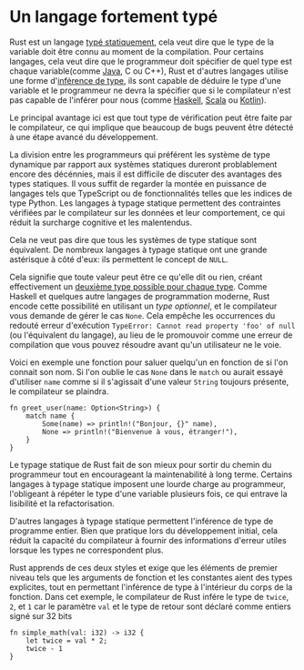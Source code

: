 # Un langage fortement typé

Rust est un langage [typé statiquement](), cela veut dire que le type de la variable doit être connu au moment de la compilation. Pour certains langages, cela veut dire que le programmeur doit spécifier de quel type est chaque variable(comme [Java](), C ou C++), Rust et d'autres langages utilise une forme d'[inférence de type](), ils sont capable de déduire le type d'une variable et le programmeur ne devra la spécifier que si le compilateur n'est pas capable de l'inférer pour nous (comme [Haskell](), [Scala]() ou [Kotlin]()).

Le principal avantage ici est que tout type de vérification peut être faite par le compilateur, ce qui implique que beaucoup de bugs peuvent être détecté à une étape avancé du développement.

La division entre les programmeurs qui préférent les système de type dynamique par rapport aux systèmes statiques dureront problablement encore des décénnies, mais il est difficile de discuter des avantages des types statiques. Il vous suffit de regarder la montée en puissance de langages tels que TypeScript ou de fonctionnalités telles que les indices de type Python. Les langages à typage statique permettent des contraintes vérifiées par le compilateur sur les données et leur comportement, ce qui réduit la surcharge cognitive et les malentendus.

Cela ne veut pas dire que tous les systèmes de type statique sont équivalent. De nombreux langages à typage statique ont une grande astérisque à côté d'eux: ils permettent le concept de `NULL`. 

Cela signifie que toute valeur peut être ce qu'elle dit ou rien, créant effectivement un [deuxième type possible pour chaque type](https://franklinchen.com/blog/2012/09/06/my-pittsburgh-ruby-talk-nil/). Comme Haskell et quelques autre langages de programmation moderne, Rust encode cette possibilité en utilisant un *type optionnel*, et le compilateur vous demande de gérer le cas `None`. Cela empêche les occurrences du redouté erreur d'exécution `TypeError: Cannot read property 'foo' of null` (ou l'équivalent du langage), au lieu de le promouvoir comme une erreur de compilation que vous pouvez résoudre avant qu'un utilisateur ne le voie.

Voici en exemple une fonction pour saluer quelqu'un en fonction de si l'on connait son nom. Si l'on oublie le cas `None` dans le `match` ou aurait essayé d'utiliser `name` comme si il s'agissait d'une valeur `String` toujours présente, le compilateur se plaindra.

```
fn greet_user(name: Option<String>) {
	match name {
		Some(name) => println!("Bonjour, {}" name),
		None => println!("Bienvenue à vous, étranger!"),
	}
}
```

Le typage statique de Rust fait de son mieux pour sortir du chemin du programmeur tout en encourageant la maintenabilité à long terme. Certains langages à typage statique imposent une lourde charge au programmeur, l'obligeant à répéter le type d'une variable plusieurs fois, ce qui entrave la lisibilité et la refactorisation.

D'autres langages à typage statique permettent l'inférence de type de programme entier. Bien que pratique lors du développement initial, cela réduit la capacité du compilateur à fournir des informations d'erreur utiles lorsque les types ne correspondent plus.

Rust apprends de ces deux styles et exige que les éléments de premier niveau tels que les arguments de fonction et les constantes aient des types explicites, tout en permettant l'inférence de type à l'intérieur du corps de la fonction. Dans cet exemple, le compilateur de Rust infére le type de `twice`, `2`, et `1` car le paramètre `val` et le type de retour sont déclaré comme entiers signé sur 32 bits

```
fn simple_math(val: i32) -> i32 {
	let twice = val * 2;
	twice - 1
}
```
